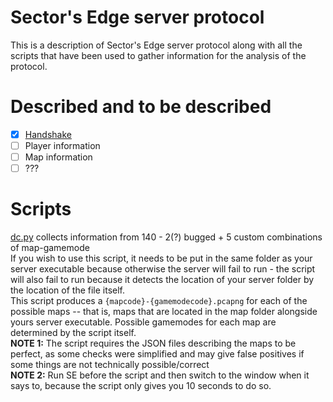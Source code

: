 # Sector's Edge server protocol
This is a description of Sector's Edge server protocol along with all the scripts that have been used to gather
information for the analysis of the protocol.

# Described and to be described
- [x] [Handshake](handshake.md)
- [ ] Player information
- [ ] Map information
- [ ] ???

# Scripts
[dc.py](scripts/dc.py) collects information from 140 - 2(?) bugged + 5 custom combinations of map-gamemode  
If you wish to use this script, it needs to be put in the same folder as your server executable because otherwise the server will fail to run - the script will also fail to run because it detects the location of your server folder by the location of the file itself.  
This script produces a `{mapcode}-{gamemodecode}.pcapng` for each of the possible maps -- that is, maps that are located in the map folder alongside yours server executable. Possible gamemodes for each map are determined by the script itself.  
**NOTE 1:** The script requires the JSON files describing the maps to be perfect, as some checks were simplified and may give false positives if some things are not technically possible/correct  
**NOTE 2:** Run SE before the script and then switch to the window when it says to, because the script only gives you 10 seconds to do so.
